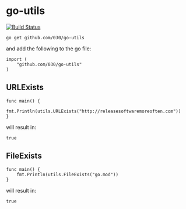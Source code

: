 # go-utils

[![Build Status](https://travis-ci.org/030/go-utils.svg?branch=master)](https://travis-ci.org/030/go-utils)

```
go get github.com/030/go-utils
```

and add the following to the go file:

```
import (
    "github.com/030/go-utils"
)
```

## URLExists

```
func main() {
    fmt.Println(utils.URLExists("http://releasesoftwaremoreoften.com"))
}
```

will result in:

```
true
```

## FileExists

```
func main() {
    fmt.Println(utils.FileExists("go.mod"))
}
```

will result in:

```
true
```